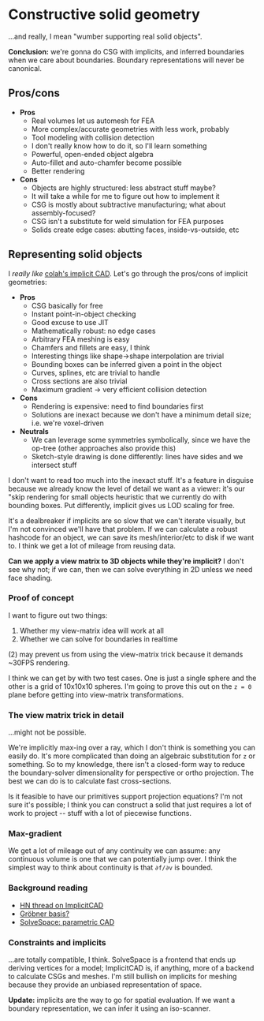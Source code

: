 # Constructive solid geometry
...and really, I mean "wumber supporting real solid objects".

**Conclusion:** we're gonna do CSG with implicits, and inferred boundaries when
we care about boundaries. Boundary representations will never be canonical.


## Pros/cons
+ **Pros**
  + Real volumes let us automesh for FEA
  + More complex/accurate geometries with less work, probably
  + Tool modeling with collision detection
  + I don't really know how to do it, so I'll learn something
  + Powerful, open-ended object algebra
  + Auto-fillet and auto-chamfer become possible
  + Better rendering
+ **Cons**
  + Objects are highly structured: less abstract stuff maybe?
  + It will take a while for me to figure out how to implement it
  + CSG is mostly about subtractive manufacturing; what about assembly-focused?
  + CSG isn't a substitute for weld simulation for FEA purposes
  + Solids create edge cases: abutting faces, inside-vs-outside, etc


## Representing solid objects
I _really like_ [colah's implicit CAD](https://github.com/colah/ImplicitCAD).
Let's go through the pros/cons of implicit geometries:

+ **Pros**
  + CSG basically for free
  + Instant point-in-object checking
  + Good excuse to use JIT
  + Mathematically robust: no edge cases
  + Arbitrary FEA meshing is easy
  + Chamfers and fillets are easy, I think
  + Interesting things like shape->shape interpolation are trivial
  + Bounding boxes can be inferred given a point in the object
  + Curves, splines, etc are trivial to handle
  + Cross sections are also trivial
  + Maximum gradient -> very efficient collision detection
+ **Cons**
  + Rendering is expensive: need to find boundaries first
  + Solutions are inexact because we don't have a minimum detail size; i.e.
    we're voxel-driven
+ **Neutrals**
  + We can leverage some symmetries symbolically, since we have the op-tree
    (other approaches also provide this)
  + Sketch-style drawing is done differently: lines have sides and we intersect
    stuff

I don't want to read too much into the inexact stuff. It's a feature in disguise
because we already know the level of detail we want as a viewer: it's our "skip
rendering for small objects heuristic that we currently do with bounding boxes.
Put differently, implicit gives us LOD scaling for free.

It's a dealbreaker if implicits are so slow that we can't iterate visually, but
I'm not convinced we'll have that problem. If we can calculate a robust hashcode
for an object, we can save its mesh/interior/etc to disk if we want to. I think
we get a lot of mileage from reusing data.

**Can we apply a view matrix to 3D objects while they're implicit?** I don't see
why not; if we can, then we can solve everything in 2D unless we need face
shading.


### Proof of concept
I want to figure out two things:

1. Whether my view-matrix idea will work at all
2. Whether we can solve for boundaries in realtime

(2) may prevent us from using the view-matrix trick because it demands ~30FPS
rendering.

I think we can get by with two test cases. One is just a single sphere and the
other is a grid of 10x10x10 spheres. I'm going to prove this out on the `z = 0`
plane before getting into view-matrix transformations.


### The view matrix trick in detail
...might not be possible.

We're implicitly max-ing over a ray, which I don't think is something you can
easily do. It's more complicated than doing an algebraic substitution for `z` or
something. So to my knowledge, there isn't a closed-form way to reduce the
boundary-solver dimensionality for perspective or ortho projection. The best we
can do is to calculate fast cross-sections.

Is it feasible to have our primitives support projection equations? I'm not sure
it's possible; I think you can construct a solid that just requires a lot of
work to project -- stuff with a lot of piecewise functions.


### Max-gradient
We get a lot of mileage out of any continuity we can assume: any continuous
volume is one that we can potentially jump over. I think the simplest way to
think about continuity is that `∂f/∂v` is bounded.


### Background reading
+ [HN thread on ImplicitCAD](https://news.ycombinator.com/item?id=9248174)
+ [Gröbner basis?](https://en.wikipedia.org/wiki/Gröbner_basis)
+ [SolveSpace: parametric CAD](http://solvespace.com/index.pl)


### Constraints and implicits
...are totally compatible, I think. SolveSpace is a frontend that ends up
deriving vertices for a model; ImplicitCAD is, if anything, more of a backend to
calculate CSGs and meshes. I'm still bullish on implicits for meshing because
they provide an unbiased representation of space.

**Update:** implicits are the way to go for spatial evaluation. If we want a
boundary representation, we can infer it using an iso-scanner.
